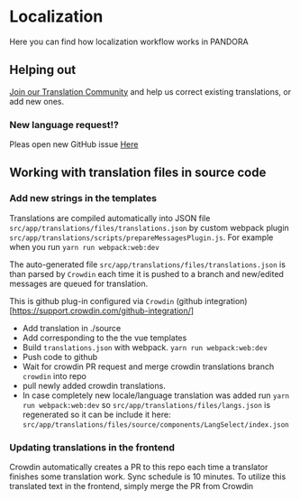 # Localization
Here you can find how localization workflow works in PANDORA

## Helping out
[Join our Translation Community](https://crowdin.com/project/genular) and help us correct existing translations, or add new ones.

### New language request!?
Pleas open new GitHub issue [Here](https://github.com/genular/pandora/issues)

## Working with translation files in source code
### Add new strings in the templates
Translations are compiled automatically into JSON file `src/app/translations/files/translations.json` 
by custom webpack plugin `src/app/translations/scripts/prepareMessagesPlugin.js`.
For example when you run `yarn run webpack:web:dev`

The auto-generated file `src/app/translations/files/translations.json` is than parsed 
by `Crowdin` each time it is pushed to a branch and new/edited messages are queued for translation.

This is github plug-in configured via `Crowdin` (github integration)[https://support.crowdin.com/github-integration/]

- Add translation in ./source
- Add corresponding to the the vue templates
- Build  `translations.json` with webpack. `yarn run webpack:web:dev`
- Push code to github
- Wait for crowdin PR request and merge crowdin translations branch `crowdin` into repo
- pull newly added crowdin translations. 
- In case completely new locale/language translation was added run  `yarn run webpack:web:dev` so `src/app/translations/files/langs.json` is regenerated so it can be include it here: `src/app/translations/files/source/components/LangSelect/index.json`

### Updating translations in the frontend
Crowdin automatically creates a PR to this repo each time a translator finishes some translation work. Sync schedule is 10 minutes.
To utilize this translated text in the frontend, simply merge the PR from Crowdin
